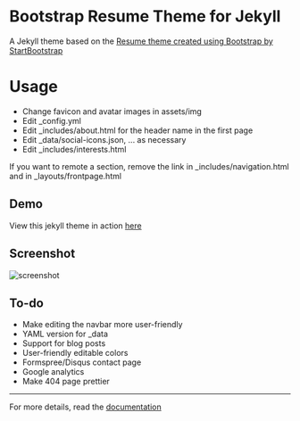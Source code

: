 Bootstrap Resume Theme for Jekyll
=========================

A Jekyll theme based on the [Resume theme created using Bootstrap by StartBootstrap](https://github.com/StartBootstrap/startbootstrap-resume)

# Usage
- Change favicon and avatar images in assets/img
- Edit _config.yml
- Edit _includes/about.html for the header name in the first page
- Edit _data/social-icons.json, ... as necessary
- Edit _includes/interests.html

If you want to remote a section, remove the link in _includes/navigation.html and in _layouts/frontpage.html

## Demo
View this jekyll theme in action [here](link)

## Screenshot
![screenshot](screenshot)

## To-do
- Make editing the navbar more user-friendly
- YAML version for _data
- Support for blog posts
- User-friendly editable colors
- Formspree/Disqus contact page
- Google analytics
- Make 404 page prettier

---------
For more details, read the [documentation](http://jekyllrb.com/)
